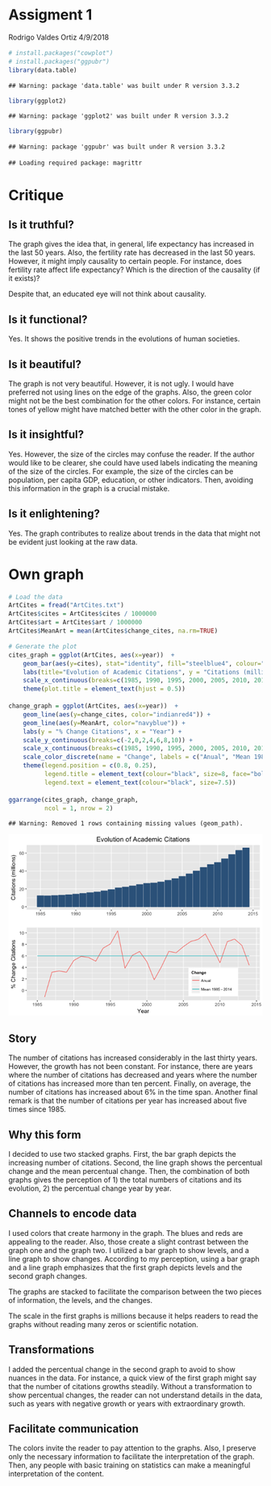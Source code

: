 Assigment 1
================
Rodrigo Valdes Ortiz
4/9/2018

``` r
# install.packages("cowplot")
# install.packages("ggpubr")
library(data.table)
```

    ## Warning: package 'data.table' was built under R version 3.3.2

``` r
library(ggplot2)
```

    ## Warning: package 'ggplot2' was built under R version 3.3.2

``` r
library(ggpubr)
```

    ## Warning: package 'ggpubr' was built under R version 3.3.2

    ## Loading required package: magrittr

Critique
========

Is it truthful?
---------------

The graph gives the idea that, in general, life expectancy has increased in the last 50 years. Also, the fertility rate has decreased in the last 50 years. However, it might imply causality to certain people. For instance, does fertility rate affect life expectancy? Which is the direction of the causality (if it exists)?

Despite that, an educated eye will not think about causality.

Is it functional?
-----------------

Yes. It shows the positive trends in the evolutions of human societies.

Is it beautiful?
----------------

The graph is not very beautiful. However, it is not ugly. I would have preferred not using lines on the edge of the graphs. Also, the green color might not be the best combination for the other colors. For instance, certain tones of yellow might have matched better with the other color in the graph.

Is it insightful?
-----------------

Yes. However, the size of the circles may confuse the reader. If the author would like to be clearer, she could have used labels indicating the meaning of the size of the circles. For example, the size of the circles can be population, per capita GDP, education, or other indicators. Then, avoiding this information in the graph is a crucial mistake.

Is it enlightening?
-------------------

Yes. The graph contributes to realize about trends in the data that might not be evident just looking at the raw data.

Own graph
=========

``` r
# Load the data
ArtCites = fread("ArtCites.txt")
ArtCites$cites = ArtCites$cites / 1000000
ArtCites$art = ArtCites$art / 1000000
ArtCites$MeanArt = mean(ArtCites$change_cites, na.rm=TRUE)
```

``` r
# Generate the plot
cites_graph = ggplot(ArtCites, aes(x=year))  + 
    geom_bar(aes(y=cites), stat="identity", fill="steelblue4", colour="steelblue4") +
    labs(title="Evolution of Academic Citations", y = "Citations (millions)", x = " ", colour = "Variables") +
    scale_x_continuous(breaks=c(1985, 1990, 1995, 2000, 2005, 2010, 2015)) +
    theme(plot.title = element_text(hjust = 0.5))

change_graph = ggplot(ArtCites, aes(x=year))  + 
    geom_line(aes(y=change_cites, color="indianred4")) +
    geom_line(aes(y=MeanArt, color="navyblue")) +
    labs(y = "% Change Citations", x = "Year") +
    scale_y_continuous(breaks=c(-2,0,2,4,6,8,10)) +
    scale_x_continuous(breaks=c(1985, 1990, 1995, 2000, 2005, 2010, 2015)) +
    scale_color_discrete(name = "Change", labels = c("Anual", "Mean 1985 - 2014")) +
    theme(legend.position = c(0.8, 0.25), 
          legend.title = element_text(colour="black", size=8, face="bold"), 
          legend.text = element_text(colour="black", size=7.5))
  
ggarrange(cites_graph, change_graph,
          ncol = 1, nrow = 2)
```

    ## Warning: Removed 1 rows containing missing values (geom_path).

![](Assigment1_files/figure-markdown_github/unnamed-chunk-3-1.png)

Story
-----

The number of citations has increased considerably in the last thirty years. However, the growth has not been constant. For instance, there are years where the number of citations has decreased and years where the number of citations has increased more than ten percent. Finally, on average, the number of citations has increased about 6% in the time span. Another final remark is that the number of citations per year has increased about five times since 1985.

Why this form
-------------

I decided to use two stacked graphs. First, the bar graph depicts the increasing number of citations. Second, the line graph shows the percentual change and the mean percentual change. Then, the combination of both graphs gives the perception of 1) the total numbers of citations and its evolution, 2) the percentual change year by year.

Channels to encode data
-----------------------

I used colors that create harmony in the graph. The blues and reds are appealing to the reader. Also, those create a slight contrast between the graph one and the graph two. I utilized a bar graph to show levels, and a line graph to show changes. According to my perception, using a bar graph and a line graph emphasizes that the first graph depicts levels and the second graph changes.

The graphs are stacked to facilitate the comparison between the two pieces of information, the levels, and the changes.

The scale in the first graphs is millions because it helps readers to read the graphs without reading many zeros or scientific notation.

Transformations
---------------

I added the percentual change in the second graph to avoid to show nuances in the data. For instance, a quick view of the first graph might say that the number of citations growths steadily. Without a transformation to show percentual changes, the reader can not understand details in the data, such as years with negative growth or years with extraordinary growth.

Facilitate communication
------------------------

The colors invite the reader to pay attention to the graphs. Also, I preserve only the necessary information to facilitate the interpretation of the graph. Then, any people with basic training on statistics can make a meaningful interpretation of the content.
